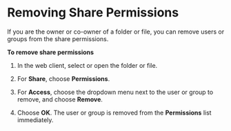 # Removing Share Permissions<a name="revoke_share"></a>

If you are the owner or co\-owner of a folder or file, you can remove users or groups from the share permissions\.

**To remove share permissions**

1. In the web client, select or open the folder or file\.

1. For **Share**, choose **Permissions**\.

1. For **Access**, choose the dropdown menu next to the user or group to remove, and choose **Remove**\.

1. Choose **OK**\. The user or group is removed from the **Permissions** list immediately\.